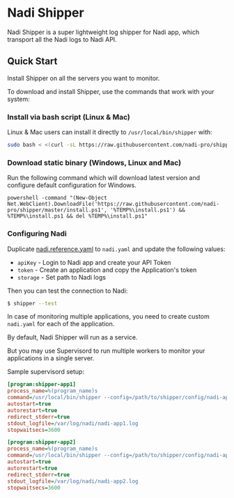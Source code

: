 # Nadi Shipper

Nadi Shipper is a super lightweight log shipper for Nadi app, which transport all the Nadi logs to Nadi API.

## Quick Start

Install Shipper on all the servers you want to monitor.

To download and install Shipper, use the commands that work with your system:

### Install via bash script (Linux & Mac)

Linux & Mac users can install it directly to `/usr/local/bin/shipper` with:

```bash
sudo bash < <(curl -sL https://raw.githubusercontent.com/nadi-pro/shipper/master/install)
```

### Download static binary (Windows, Linux and Mac)

Run the following command which will download latest version and configure default configuration for Windows.

```batch
powershell -command "(New-Object Net.WebClient).DownloadFile('https://raw.githubusercontent.com/nadi-pro/shipper/master/install.ps1', '%TEMP%\install.ps1') && %TEMP%\install.ps1 && del %TEMP%\install.ps1"
```

### Configuring Nadi

Duplicate [nadi.reference.yaml](nadi.reference.yaml) to `nadi.yaml` and update the following values:

- `apiKey` - Login to Nadi app and create your API Token
- `token` - Create an application and copy the Application's token
- `storage` - Set path to Nadi logs

Then you can test the connection to Nadi:

```bash
$ shipper --test
```

In case of monitoring multiple applications, you need to create custom `nadi.yaml` for each of the application.

By default, Nadi Shipper will run as a service.

But you may use Supervisord to run multiple workers to monitor your applications in a single server.

Sample supervisord setup:

```ini
[program:shipper-app1]
process_name=%(program_name)s
command=/usr/local/bin/shipper --config=/path/to/shipper/config/nadi-app1.yaml --record
autostart=true
autorestart=true
redirect_stderr=true
stdout_logfile=/var/log/nadi/nadi-app1.log
stopwaitsecs=3600

[program:shipper-app2]
process_name=%(program_name)s
command=/usr/local/bin/shipper --config=/path/to/shipper/config/nadi-app2.yaml --record
autostart=true
autorestart=true
redirect_stderr=true
stdout_logfile=/var/log/nadi/nadi-app2.log
stopwaitsecs=3600
```
